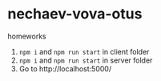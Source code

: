 # nechaev-vova-otus
homeworks

1. `npm i` and `npm run start` in client folder
2. `npm i` and `npm run start` in server folder
3. Go to http://localhost:5000/